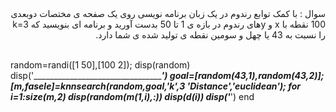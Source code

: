 <div dir="rtl">
سوال : با کمک توابع رندوم در یک زبان برنامه نویسی روی یک صفحه ی مختصات دوبعدی 100 نقطه با x و yهای رندوم در بازه ی 1 تا 50 بدست آورید و برنامه ای بنویسید که k=3 را نسبت به 43 یا چهل و سومین نقطه ی تولید شده ی شما دارد.
</div>
<br/>  

random=randi([1 50],[100 2]);
disp(random)
disp('_______________________________________________________________')
goal=[random(43,1),random(43,2)];
[m,fasele]=knnsearch(random,goal,'k',3 'Distance','euclidean');
for i=1:size(m,2)
      disp(random(m(1,i),:))
      disp(d(i))
      disp('_______________________________')
end

